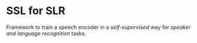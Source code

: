 # SSL for SLR

Framework to train a speech encoder in a *self-supervised* way for *speaker and language recognition* tasks.